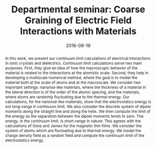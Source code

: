 ---
title: 'Departmental seminar: Coarse Graining of Electric Field Interactions with Materials'
event: Mechanical Engineering Seminar, IISc
event_url: ''
location: 'Bangalore, India'
address: ''
summary: 'Presenting PhD work on coarse-graining of electrostatic interactions in ionic solids'
abstract: 'In this work, we present our continuum limit calculations of electrical interactions in ionic crystals and dielectrics. Continuum limit calculations serve two main purposes. First, they give an idea of how the macroscopic behavior of the material is related to the interactions at the atomistic scale. Second, they help in developing a multiscale numerical method, where the goal is to model the material both at the scale of atoms and at the macroscale. We consider two important settings: nanorod-like materials, where the thickness of a material in the lateral direction is of the order of the atomic spacing, and the materials, where atoms are randomly fluctuating due to the thermal energy. Our calculations, for the nanorod-like materials, show that the electrostatics energy is not long-range in continuum limit. We also consider the discrete system of dipole moments along the straight line and along the helix. We then compute the limit of the energy as the separation between the dipole moments tends to zero. The energy, in the continuum limit, is short-range in nature. This agrees with the calculations of Gioia and James for the magnetic thin films. We consider the system of atoms which are fluctuating due to thermal energy. We model the charge density field as a random field and compute the continuum limit of the electrostatics energy.'
authors: [admin]
tags: ['Multiscale Methods', 'Electrostatics', 'Coarse-graining', 'Ionic Solids']
date: '2016-08-19'
all_day: false
publishDate: '2016-08-26'
featured: false
---